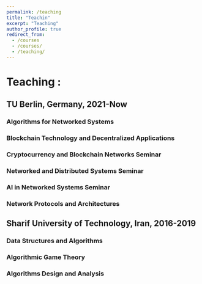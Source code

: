 ```yaml
---
permalink: /teaching
title: "Teachin"
excerpt: "Teaching"
author_profile: true
redirect_from: 
  - /courses
  - /courses/
  - /teaching/
---
```


# Teaching :
## TU Berlin, Germany, 2021-Now
### Algorithms for Networked Systems 
### Blockchain Technology and Decentralized Applications
### Cryptocurrency and Blockchain Networks Seminar
### Networked and Distributed Systems Seminar
### AI in Networked Systems Seminar
### Network Protocols and Architectures

## Sharif University of Technology, Iran, 2016-2019
### Data Structures and Algorithms
### Algorithmic Game Theory
### Algorithms Design and Analysis
